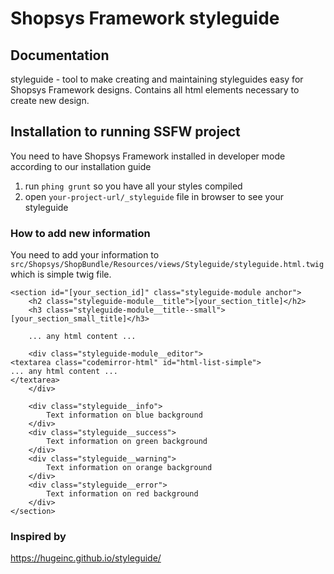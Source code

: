 # Shopsys Framework styleguide

## Documentation
styleguide - tool to make creating and maintaining styleguides easy for Shopsys Framework designs.
Contains all html elements necessary to create new design.

## Installation to running SSFW project
You need to have Shopsys Framework installed in developer mode according to our installation guide

1) run `phing grunt` so you have all your styles compiled
2) open `your-project-url/_styleguide` file in browser to see your styleguide

### How to add new information

You need to add your information to `src/Shopsys/ShopBundle/Resources/views/Styleguide/styleguide.html.twig` which is simple twig file.
```
<section id="[your_section_id]" class="styleguide-module anchor">
    <h2 class="styleguide-module__title">[your_section_title]</h2>
    <h3 class="styleguide-module__title--small">[your_section_small_title]</h3>

    ... any html content ...

    <div class="styleguide-module__editor">
<textarea class="codemirror-html" id="html-list-simple">
... any html content ...
</textarea>
    </div>

    <div class="styleguide__info">
        Text information on blue background
    </div>
    <div class="styleguide__success">
        Text information on green background
    </div>
    <div class="styleguide__warning">
        Text information on orange background
    </div>
    <div class="styleguide__error">
        Text information on red background
    </div>
</section>
```

### Inspired by
<a href="https://hugeinc.github.io/styleguide/">https://hugeinc.github.io/styleguide/</a>
